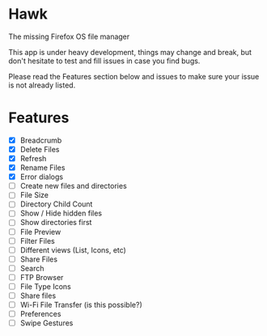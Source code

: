 # Hawk
The missing Firefox OS file manager

This app is under heavy development, things may change and break, but don't hesitate to test and fill issues in case you find bugs.

Please read the Features section below and issues to make sure your issue is not already listed.

# Features

- [x] Breadcrumb
- [x] Delete Files
- [x] Refresh
- [x] Rename Files
- [x] Error dialogs
- [ ] Create new files and directories
- [ ] File Size
- [ ] Directory Child Count
- [ ] Show / Hide hidden files
- [ ] Show directories first
- [ ] File Preview
- [ ] Filter Files
- [ ] Different views (List, Icons, etc)
- [ ] Share Files
- [ ] Search
- [ ] FTP Browser
- [ ] File Type Icons
- [ ] Share files
- [ ] Wi-Fi File Transfer (is this possible?)
- [ ] Preferences
- [ ] Swipe Gestures
